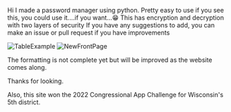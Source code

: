 Hi I made a password manager using python. 
Pretty easy to use
if you see this, you could use it....if you want...😁
This has encryption and decryption with two layers of security
If you have any suggestions to add, you can make an issue or pull request if you have improvements






![TableExample](https://user-images.githubusercontent.com/64939630/151907254-2d317e28-cf56-48a6-ac9a-b65a77540909.png)
![NewFrontPage](https://user-images.githubusercontent.com/64939630/151907256-5a163aaf-517d-41ff-846f-4eb3e06aaf56.png)

The formatting is not complete yet but will be improved as the website comes along.

Thanks for looking.


Also, this site won the 2022 Congressional App Challenge for Wisconsin's 5th district.
